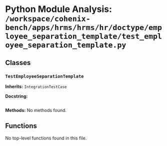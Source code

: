 # Python Module Analysis: `/workspace/cohenix-bench/apps/hrms/hrms/hr/doctype/employee_separation_template/test_employee_separation_template.py`

## Classes

### `TestEmployeeSeparationTemplate`
**Inherits:** `IntegrationTestCase`


**Docstring:**
```

```

**Methods:**
No methods found.




## Functions

No top-level functions found in this file.
